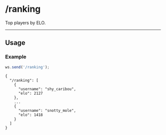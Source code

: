 # /ranking

Top players by ELO.

---

## Usage

### Example

```js
ws.send('/ranking');
```

```text
{
  "/ranking": [
    {
      "username": "shy_caribou",
      "elo": 2127
    },
    ...
    {
      "username": "snotty_mole",
      "elo": 1418
    }
  ]
}
```
